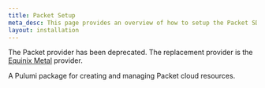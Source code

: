 ```yaml
---
title: Packet Setup
meta_desc: This page provides an overview of how to setup the Packet SDK to manage and provision resources.
layout: installation
---
```


<div class="note note-info" role="alert">
    <p>
        <i class="fas fa-info-circle pr-2"></i>
        The Packet provider has been deprecated. The replacement provider is the <a href="/registry/packages/equinix-metal">Equinix Metal</a> provider.
    </p>
</div>

A Pulumi package for creating and managing Packet cloud resources.
